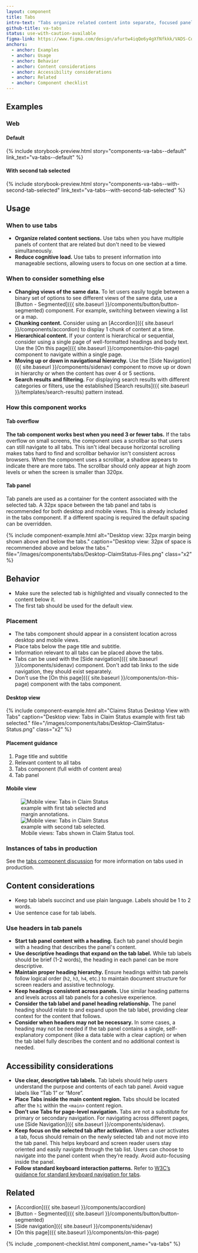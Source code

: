 ```yaml
---
layout: component
title: Tabs
intro-text: "Tabs organize related content into separate, focused panels that users can easily switch between."
github-title: va-tabs
status: use-with-caution-available
figma-link: https://www.figma.com/design/afurtw4iqQe6y4gXfNfkkk/VADS-Component-Library?node-id=24991-2000
anchors:
  - anchor: Examples
  - anchor: Usage
  - anchor: Behavior
  - anchor: Content considerations
  - anchor: Accessibility considerations
  - anchor: Related
  - anchor: Component checklist
---
```

  
## Examples

### Web

#### Default

 {% include storybook-preview.html story="components-va-tabs--default" link_text="va-tabs--default" %} 

#### With second tab selected

{% include storybook-preview.html story="components-va-tabs--with-second-tab-selected" link_text="va-tabs--with-second-tab-selected" %} 

## Usage

### When to use tabs

* **Organize related content sections.** Use tabs when you have multiple panels of content that are related but don't need to be viewed simultaneously. 
* **Reduce cognitive load.** Use tabs to present information into manageable sections, allowing users to focus on one section at a time.

### When to consider something else

* **Changing views of the same data.** To let users easily toggle between a binary set of options to see different views of the same data, use a [Button - Segmented]({{ site.baseurl }}/components/button/button-segmented) component. For example, switching between viewing a list or a map.
* **Chunking content.** Consider using an [Accordion]({{ site.baseurl }}/components/accordion) to display 1 chunk of content at a time.
* **Hierarchical content.** If your content is hierarchical or sequential, consider using a single page of well-formatted headings and body text. Use the [On this page]({{ site.baseurl }}/components/on-this-page) component to navigate within a single page.
* **Moving up or down in navigational hierarchy.** Use the [Side Navigation]({{ site.baseurl }}/components/sidenav) component to move up or down in hierarchy or when the content has over 4 or 5 sections.
* **Search results and filtering.** For displaying search results with different categories or filters, use the established [Search results]({{ site.baseurl }}/templates/search-results) pattern instead.

### How this component works

#### Tab overflow

**The tab component works best when you need 3 or fewer tabs.** If the tabs overflow on small screens, the component uses a scrollbar so that users can still navigate to all tabs. This isn't ideal because horizontal scrolling makes tabs hard to find and scrollbar behavior isn't consistent across browsers. When the component uses a scrollbar, a shadow appears to indicate there are more tabs. The scrollbar should only appear at high zoom levels or when the screen is smaller than 320px.

#### Tab panel

Tab panels are used as a container for the content associated with the selected tab. A 32px space between the tab panel and tabs is recommended for both desktop and mobile views. This is already included in the tabs component. If a different spacing is required the default spacing can be overridden.

{% include component-example.html alt="Desktop view: 32px margin being shown above and below the tabs." caption="Desktop view: 32px of space is recommended above and below the tabs." file="/images/components/tabs/Desktop-ClaimStatus-Files.png" class="x2" %}

## Behavior

* Make sure the selected tab is highlighted and visually connected to the content below it.
* The first tab should be used for the default view.

### Placement

* The tabs component should appear in a consistent location across desktop and mobile views.
* Place tabs below the page title and subtitle.
* Information relevant to all tabs can be placed above the tabs.
* Tabs can be used with the [Side navigation]({{ site.baseurl }}/components/sidenav) component. Don't add tab links to the side navigation, they should exist separately.
* Don't use the [On this page]({{ site.baseurl }}/components/on-this-page) component with the tabs component.

#### Desktop view

{% include component-example.html alt="Claims Status Desktop View with Tabs" caption="Desktop view: Tabs in Claim Status example with first tab selected." file="/images/components/tabs/Desktop-ClaimStatus-Status.png" class="x2" %}

#### Placement guidance
<ol>
<li>Page title and subtitle</li>
<li>Relevant content to all tabs</li>
<li>Tabs component (full width of content area)</li>
<li>Tab panel</li>
</ol>

#### Mobile view

<figure class="site-component-example">
  <img src="{{ site.baseurl }}/images/components/tabs/Mobile-ClaimStatus-Status.png" alt="Mobile view: Tabs in Claim Status example with first tab selected and margin annotations." class="site-component-example__image" style="max-width:256px; vertical-align: top;">
  <img src="{{ site.baseurl }}/images/components/tabs/Mobile-ClaimStatus-Files.png" alt="Mobile view: Tabs in Claim Status example with second tab selected." class="site-component-example__image" style="max-width:256px; vertical-align: top;">
  <figcaption class="site-component-example__caption">Mobile views: Tabs shown in Claim Status tool.</figcaption>
</figure>

### Instances of tabs in production

See the [tabs component discussion](https://github.com/department-of-veterans-affairs/vets-design-system-documentation/discussions/4443) for more information on tabs used in production.

## Content considerations

* Keep tab labels succinct and use plain language. Labels should be 1 to 2 words.
* Use sentence case for tab labels.

### Use headers in tab panels

* **Start tab panel content with a heading.** Each tab panel should begin with a heading that describes the panel's content.
* **Use descriptive headings that expand on the tab label.** While tab labels should be brief (1-2 words), the heading in each panel can be more descriptive.
* **Maintain proper heading hierarchy.** Ensure headings within tab panels follow logical order (`h2`, `h3`, `h4`, etc.) to maintain document structure for screen readers and assistive technology.
* **Keep headings consistent across panels.** Use similar heading patterns and levels across all tab panels for a cohesive experience.
* **Consider the tab label and panel heading relationship.** The panel heading should relate to and expand upon the tab label, providing clear context for the content that follows.
* **Consider when headers may not be necessary.** In some cases, a heading may not be needed if the tab panel contains a single, self-explanatory component (like a data table with a clear caption) or when the tab label fully describes the content and no additional context is needed.

## Accessibility considerations

* **Use clear, descriptive tab labels.** Tab labels should help users understand the purpose and contents of each tab panel.  Avoid vague labels like “Tab 1” or “More”.
* **Place Tabs inside the main content region.** Tabs should be located after the `h1` within the `<main>` content region.
* **Don’t use Tabs for page-level navigation.** Tabs are not a substitute for primary or secondary navigation. For navigating across different pages, use [Side Navigation]({{ site.baseurl }}/components/sidenav).
* **Keep focus on the selected tab after activation.** When a user activates a tab, focus should remain on the newly selected tab and not move into the tab panel. This helps keyboard and screen reader users stay oriented and easily navigate through the tab list. Users can choose to navigate into the panel content when they’re ready. Avoid auto-focusing inside the panel.
* **Follow standard keyboard interaction patterns.** Refer to [W3C’s guidance for standard keyboard navigation for tabs](https://www.w3.org/WAI/ARIA/apg/patterns/tabs/#keyboardinteraction).

## Related

* [Accordion]({{ site.baseurl }}/components/accordion)
* [Button - Segmented]({{ site.baseurl }}/components/button/button-segmented)
* [Side navigation]({{ site.baseurl }}/components/sidenav)
* [On this page]({{ site.baseurl }}/components/on-this-page)

{% include _component-checklist.html component_name="va-tabs" %}
